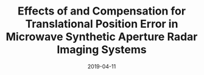 ---
draft: false
doi: 10.1109/TIM.2019.2910340
title: Effects of and Compensation for Translational Position Error in Microwave Synthetic Aperture Radar Imaging Systems


publication_types: ["Journal Paper"]
authors:
  - Yuan Gao
  - Mohammad Tayeb Ghasr
  - Reza Zoughi
publication: In *IEEE Transactions on Instrumentation and Measurement*
publication_short: In *IEEE Transactions on Instrumentation and Measurement*
featured: false
image:
  filename: featured
  focal_point: Smart
  preview_only: false
date: 2019-04-11
---